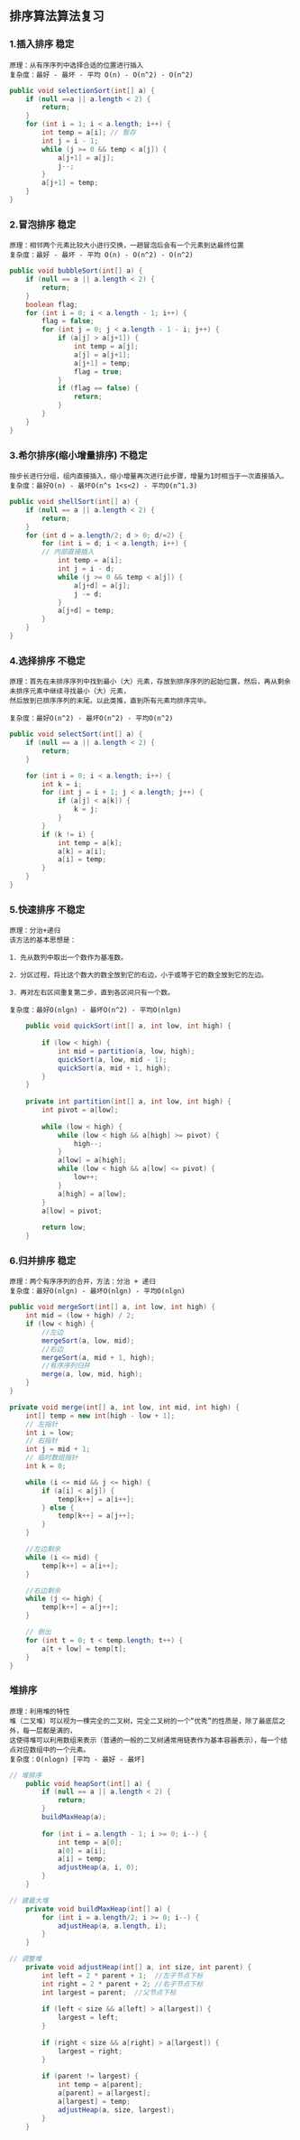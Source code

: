 ## 排序算法算法复习

### 1.插入排序 **稳定**

    原理：从有序序列中选择合适的位置进行插入
    复杂度：最好 - 最坏 - 平均 O(n) - O(n^2) - O(n^2) 

```java
public void selectionSort(int[] a) {
	if (null ==a || a.length < 2) {
		return;
	}
	for (int i = 1; i < a.length; i++) {
		int temp = a[i]; // 暂存
		int j = i - 1;
		while (j >= 0 && temp < a[j]) {
			a[j+1] = a[j];
			j--;
		}
		a[j+1] = temp;
	}
}
```

### 2.冒泡排序 **稳定**

    原理：相邻两个元素比较大小进行交换，一趟冒泡后会有一个元素到达最终位置
    复杂度：最好 - 最坏 - 平均 O(n) - O(n^2) - O(n^2) 

```java
public void bubbleSort(int[] a) {
	if (null == a || a.length < 2) {
		return;
	}
	boolean flag;
	for (int i = 0; i < a.length - 1; i++) {
		flag = false;
		for (int j = 0; j < a.length - 1 - i; j++) {
			if (a[j] > a[j+1]) {
				int temp = a[j];
				a[j] = a[j+1];
				a[j+1] = temp;
				flag = true;
			}
			if (flag == false) {
				return;
			}
		}
	}
}
```

### 3.希尔排序(缩小增量排序) **不稳定**

    按步长进行分组，组内直接插入，缩小增量再次进行此步骤，增量为1时相当于一次直接插入。
    复杂度：最好O(n) - 最坏O(n^s 1<s<2) - 平均O(n^1.3)

```java
public void shellSort(int[] a) {
	if (null == a || a.length < 2) {
		return;
	}
	for (int d = a.length/2; d > 0; d/=2) {
		for (int i = d; i < a.length; i++) {
		// 内部直接插入
			int temp = a[i];
			int j = i - d;
			while (j >= 0 && temp < a[j]) {
				a[j+d] = a[j];
				j -= d;
			}
			a[j+d] = temp;
		}	
	}
}
``` 

### 4.选择排序 **不稳定**

    原理：首先在未排序序列中找到最小（大）元素，存放到排序序列的起始位置，然后，再从剩余未排序元素中继续寻找最小（大）元素，
    然后放到已排序序列的末尾。以此类推，直到所有元素均排序完毕。
    
    复杂度：最好O(n^2) - 最坏O(n^2) - 平均O(n^2)

```java
public void selectSort(int[] a) {
	if (null == a || a.length < 2) {
		return;
	}

	for (int i = 0; i < a.length; i++) {
		int k = i;
		for (int j = i + 1; j < a.length; j++) {
			if (a[j] < a[k]) {
				k = j;
			}
		}
		if (k != i) {
			int temp = a[k];
			a[k] = a[i];
			a[i] = temp;
		}
	}
}

```

### 5.快速排序 **不稳定**

    原理：分治+递归
    该方法的基本思想是：
    
    1．先从数列中取出一个数作为基准数。
    
    2．分区过程，将比这个数大的数全放到它的右边，小于或等于它的数全放到它的左边。
    
    3．再对左右区间重复第二步，直到各区间只有一个数。
    
    复杂度：最好O(nlgn) - 最坏O(n^2) - 平均O(nlgn)

```java
    public void quickSort(int[] a, int low, int high) {
    
        if (low < high) {
            int mid = partition(a, low, high);
            quickSort(a, low, mid - 1);
            quickSort(a, mid + 1, high);
        }
    }
    
    private int partition(int[] a, int low, int high) {
        int pivot = a[low];
    
        while (low < high) {
            while (low < high && a[high] >= pivot) {
                high--;
            }
            a[low] = a[high];
            while (low < high && a[low] <= pivot) {
                low++;
            }
            a[high] = a[low];
        }
        a[low] = pivot;
    
        return low;
    }
```

### 6.归并排序 **稳定**

    原理：两个有序序列的合并，方法：分治 + 递归
    复杂度：最好O(nlgn) - 最坏O(nlgn) - 平均O(nlgn)

```java
public void mergeSort(int[] a, int low, int high) {
	int mid = (low + high) / 2;
	if (low < high) {
		//左边
		mergeSort(a, low, mid);
		//右边
		mergeSort(a, mid + 1, high);
		//有序序列归并
		merge(a, low, mid, high);
	}
}

private void merge(int[] a, int low, int mid, int high) {
	int[] temp = new int[high - low + 1];
	// 左指针
	int i = low;
	// 右指针
	int j = mid + 1;
	// 临时数组指针
	int k = 0;

	while (i <= mid && j <= high) {
		if (a[i] < a[j]) {
			temp[k++] = a[i++];
		} else {
			temp[k++] = a[j++];
		}
	}

	//左边剩余
	while (i <= mid) {
		temp[k++] = a[i++];
	}

	//右边剩余
	while (j <= high) {
		temp[k++] = a[j++];
	}

	// 倒出
	for (int t = 0; t < temp.length; t++) {
		a[t + low] = temp[t]; 
	}
}

```

### 堆排序

    原理：利用堆的特性
    堆（二叉堆）可以视为一棵完全的二叉树，完全二叉树的一个“优秀”的性质是，除了最底层之外，每一层都是满的，
    这使得堆可以利用数组来表示（普通的一般的二叉树通常用链表作为基本容器表示），每一个结点对应数组中的一个元素。
    复杂度：O(nlogn) [平均 - 最好 - 最坏]

```java
// 堆排序
    public void heapSort(int[] a) {
        if (null == a || a.length < 2) {
            return;
        }
        buildMaxHeap(a);
    
        for (int i = a.length - 1; i >= 0; i--) {
            int temp = a[0];
            a[0] = a[i];
            a[i] = temp;
            adjustHeap(a, i, 0);
        }
    }

// 建最大堆
    private void buildMaxHeap(int[] a) {
        for (int i = a.length/2; i >= 0; i--) {
            adjustHeap(a, a.length, i);
        }
    }

// 调整堆
    private void adjustHeap(int[] a, int size, int parent) {
        int left = 2 * parent + 1;  //左子节点下标
        int right = 2 * parent + 2; //右子节点下标
        int largest = parent;  //父节点下标
    
        if (left < size && a[left] > a[largest]) {
            largest = left;
        }
    
        if (right < size && a[right] > a[largest]) {
            largest = right;
        }
    
        if (parent != largest) {
            int temp = a[parent];
            a[parent] = a[largest];
            a[largest] = temp;
            adjustHeap(a, size, largest);
        }
    }
```